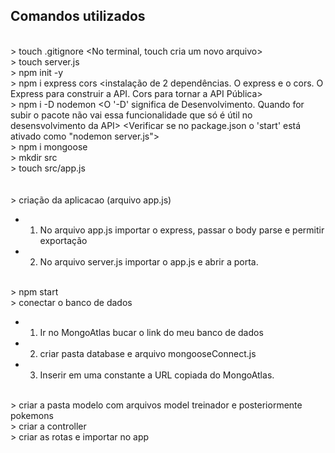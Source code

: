 ## Comandos utilizados
<br> > touch .gitignore <No terminal, touch cria um novo arquivo>
<br> > touch server.js
<br> > npm init -y
<br> > npm i express cors <instalação de 2 dependências. O express e o cors. O Express para construir a API. Cors para tornar a API Pública>
<br> > npm i -D nodemon <O '-D' significa de Desenvolvimento. Quando for subir o pacote não vai essa funcionalidade que só é útil no desensvolvimento da API> <Verificar se no package.json o 'start' está ativado como "nodemon server.js">
<br> > npm i mongoose
<br> > mkdir src
<br> > touch src/app.js <Cria arquivo app.js dentro da pasta src>
<br>
<br>
<br> > criação da aplicacao (arquivo app.js) <br>
- 1. No arquivo app.js importar o express, passar o body parse e permitir exportação
- 2. No arquivo server.js importar o app.js e abrir a porta. <br>

<br> > npm start
<br> > conectar o banco de dados <br>
- 1. Ir no MongoAtlas bucar o link do meu banco de dados
- 2. criar pasta database e arquivo mongooseConnect.js
- 3. Inserir em uma constante a URL copiada do MongoAtlas.


<br> > criar a pasta modelo com arquivos model treinador e posteriormente pokemons
<br> > criar a controller 
<br> > criar as rotas e importar no app